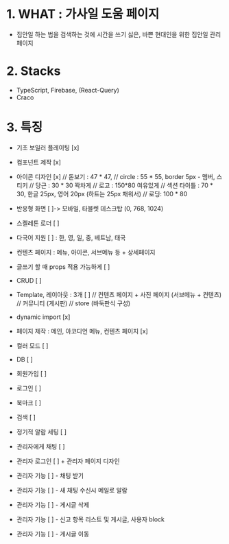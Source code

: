 # 1. WHAT : 가사일 도움 페이지
- 집안일 하는 법을 검색하는 것에 시간을 쓰기 싫은, 바쁜 현대인을 위한 집안일 관리 페이지

# 2. Stacks
- TypeScript, Firebase, (React-Query)
- Craco

# 3. 특징
- 기초 보일러 플레이팅 [x]
- 컴포넌트 제작 [x]
- 아이콘 디자인 [x]
// 돋보기 : 47 * 47, 
// circle : 55 * 55, border 5px - 멤버, 스티키
// 당근 : 30 * 30 꽉차게
// 로고 : 150*80 여유있게
// 섹션 타이틀 : 70 * 30, 한글 25px, 영어 20px (하트는 25px 채워서)
// 로딩: 100 * 80

- 반응형 화면 [ ]-> 모바일, 타블렛 데스크탑 (0, 768, 1024)
- 스켈레톤 로더 [ ]
- 다국어 지원 [ ] : 한, 영, 일, 중, 베트남, 태국
- 컨텐츠 페이지 : 메뉴, 아이콘, 서브메뉴 등 + 상세페이지
- 글쓰기 할 때 props 적용 가능하게 [ ]
- CRUD [ ]

- Template, 레이아웃 : 3개 [ ]
// 컨텐츠 페이지 + 사진 페이지 (서브메뉴 + 컨텐츠)
// 커뮤니티 (게시판)
// store (바둑판식 구성)

- dynamic import [x]
- 페이지 제작 : 메인, 아코디언 메뉴, 컨텐츠 페이지 [x]


- 컬러 모드 [ ]

- DB [ ]
- 회원가입 [ ]
- 로그인 [ ]
- 북마크 [ ]
- 검색 [ ]
- 정기적 알람 세팅 [ ]
- 관리자에게 채팅 [ ]

- 관리자 로그인 [ ] + 관리자 페이지 디자인 
- 관리자 기능 [ ] - 채팅 받기
- 관리자 기능 [ ] - 새 채팅 수신시 메일로 알람
- 관리자 기능 [ ] - 게시글 삭제
- 관리자 기능 [ ] - 신고 항목 리스트 및 게시글, 사용자 block
- 관리자 기능 [ ] - 게시글 이동

